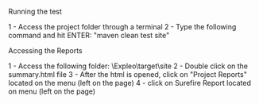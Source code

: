 Running the test

1 - Access the project folder through a terminal
2 - Type the following command and hit ENTER: "maven clean test site"

Accessing the Reports

1 - Access the following folder: \Expleo\target\site
2 - Double click on the summary.html file
3 - After the html is opened, click on "Project Reports" located on the menu (left on the page)
4 - click on Surefire Report located on menu (left on the page)
